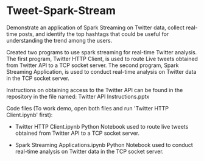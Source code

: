 # Tweet-Spark-Stream
Demonstrate an application of Spark Streaming on Twitter data, collect real-time posts, and identify the top hashtags that could be useful for understanding the trend among the users.

Created two programs to use spark streaming for real-time Twitter analysis. The first program, Twitter HTTP Client, is used to route Live tweets obtained from Twitter API to a TCP socket server. The second program, Spark Streaming Application, is used to conduct real-time analysis on Twitter data in the TCP socket server. 

Instructions on obtaining access to the Twitter API can be found in the repository in the file named: Twitter API Instructions.pptx

Code files (To work demo, open both files and run 'Twitter HTTP Client.ipynb' first):

- Twitter HTTP Client.ipynb
Python Notebook used to route live tweets obtained from Twitter API to a TCP socket server.

- Spark Streaming Applications.ipynb
Python Notebook used to conduct real-time analysis on Twitter data in the TCP socket server.
